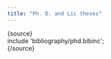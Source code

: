 ```yaml
---
title: "Ph. D. and Lic theses"
---
```

<p>{source}<br />
include 'bibliography/phd.bibinc';<br />
{/source}</p>